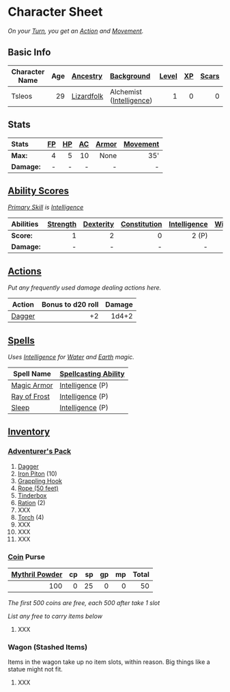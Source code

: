 # Character Sheet

*On your [Turn](../../Game%20Procedures/Core%20Procedures/Turn.md), you get an [Action](../../Game%20Procedures/Core%20Procedures/Action.md) and [Movement](../../Game%20Procedures/Combat/Movement.md).*

## Basic Info

| Character Name | Age | [Ancestry](../../Player%20Characters/Ancenstries/Ancestry.md)                                   | [Background](../../Player%20Characters/Backgrounds/Background.md)                            | [Level](../../Player%20Characters/Derived%20Statistics/Level.md) | [XP](../../Player%20Characters/Derived%20Statistics/Experience%20Points.md) | [Scars](../../Player%20Characters/Derived%20Statistics/Scars.md) |
| -------------- | --: | :---------------------------------------------------------------------------------------------------- | :------------------------------------------------------------------------------------------------- | ---------------------------------------------------------------------: | --------------------------------------------------------------------------------: | ---------------------------------------------------------------------: |
| Tsleos         |  29 | [Lizardfolk](../../Player%20Characters/Ancenstries/The%20People%20of%20Mithrinia/Lizardfolk.md) | Alchemist ([Intelligence](../../Player%20Characters/The%20Ability%20Scores/Intelligence.md)) |                                                                      1 |                                                                                 0 |                                                                      0 |

## Stats

| Stats       | [FP](../../Player%20Characters/Derived%20Statistics/Fatigue%20Points.md) | [HP](../../Player%20Characters/Derived%20Statistics/Health%20Points.md) | [AC](../../Player%20Characters/Derived%20Statistics/Armor%20Class.md) | [Armor](../../Items%20and%20Gear/Armor/Armor.md) | [Movement](../../Game%20Procedures/Combat/Movement.md) |
| :---------- | -----------------------------------------------------------------------: | ----------------------------------------------------------------------: | --------------------------------------------------------------------: | -----------------------------------------------: | -----------------------------------------------------: |
| **Max:**    |                                                                        4 |                                                                       5 |                                                                    10 |                                             None |                                                    35' |
| **Damage:** |                                                                        - |                                                                       - |                                                                     - |                                                - |                                                      - |

## [Ability Scores](../../Player%20Characters/The%20Ability%20Scores/Ability%20Scores.md)

*[Primary Skill](../../Player%20Characters/Backgrounds/Primary%20Skill.md) is [Intelligence](../../Player%20Characters/The%20Ability%20Scores/Intelligence.md)*

| Abilities   | [Strength](../../Player%20Characters/The%20Ability%20Scores/Strength.md) | [Dexterity](../../Player%20Characters/The%20Ability%20Scores/Dexterity.md) | [Constitution](../../Player%20Characters/The%20Ability%20Scores/Constitution.md) | [Intelligence](../../Player%20Characters/The%20Ability%20Scores/Intelligence.md) | [Wisdom](../../Player%20Characters/The%20Ability%20Scores/Wisdom.md)<br> | [Charisma](../../Player%20Characters/The%20Ability%20Scores/Charisma.md)<br> |
| :---------- | -----------------------------------------------------------------------------: | -------------------------------------------------------------------------------: | -------------------------------------------------------------------------------------: | -------------------------------------------------------------------------------------: | -----------------------------------------------------------------------------: | ---------------------------------------------------------------------------------: |
| **Score:**  |                                                                              1 |                                                                                2 |                                                                                      0 |                                                                                  2 (P) |                                                                              0 |                                                                                 -2 |
| **Damage:** |                                                                              - |                                                                                - |                                                                                      - |                                                                                      - |                                                                              - |                                                                                  - |

## [Actions](../../Game%20Procedures/Core%20Procedures/Action.md)

*Put any frequently used damage dealing actions here.*

| Action                                                                                       | Bonus to d20 roll | Damage |
| -------------------------------------------------------------------------------------------- | ----------------: | -----: |
| [Dagger](../../Items%20and%20Gear/Weapons/Melee%20Weapons/Small%20Skilled%20Weapon.md) |                +2 |  1d4+2 |

## [Spells](../../Magic/Spells.md)

*Uses [Intelligence](../../Player%20Characters/The%20Ability%20Scores/Intelligence.md) for [Water](../../Magic/Spells/Spell%20Domains/Water.md) and [Earth](../../Magic/Spells/Spell%20Domains/Earth.md) magic.*

| Spell Name                                                                                 | [Spellcasting Ability](../../Magic/Spellcasting/Spellcasting%20Ability.md)           |
| ------------------------------------------------------------------------------------------ | ------------------------------------------------------------------------------------------ |
| [Magic Armor](../../Magic/Spells/Spells%20by%20Level/Level%201/Magic%20Armor.md)     | [Intelligence](../../Player%20Characters/The%20Ability%20Scores/Intelligence.md) (P) |
| [Ray of Frost](../../Magic/Spells/Spells%20by%20Level/Level%201/Ray%20of%20Frost.md) | [Intelligence](../../Player%20Characters/The%20Ability%20Scores/Intelligence.md) (P) |
| [Sleep](../../Magic/Spells/Spells%20by%20Level/Level%201/Sleep.md)                   | [Intelligence](../../Player%20Characters/The%20Ability%20Scores/Intelligence.md) (P) |

## [Inventory](../../Player%20Characters/Derived%20Statistics/Inventory.md)

### [Adventurer's Pack](../../Items%20and%20Gear/Gear/100%20Coins/Adventurer's%20Pack.md)

1. [Dagger](../../Items%20and%20Gear/Weapons/Melee%20Weapons/Small%20Skilled%20Weapon.md)
2. [Iron Piton](../../Items%20and%20Gear/Gear/10%20Coins/Iron%20Piton.md) (10)
3. [Grappling Hook](../../Items%20and%20Gear/Gear/25%20Coins/Grappling%20Hook.md)
4. [Rope (50 feet)](../../Items%20and%20Gear/Gear/50%20Coins/Rope%20(50%20feet).md)
5. [Tinderbox](../../Items%20and%20Gear/Gear/10%20Coins/Tinderbox.md)
6. [Ration](../../Items%20and%20Gear/Gear/1%20Coin/Ration.md) (2)
7. XXX
8. [Torch](../../Items%20and%20Gear/Gear/1%20Coin/Torch.md) (4)
9. XXX
10. XXX
11. XXX

### [Coin](../Economy/Coins.md) Purse

| [Mythril Powder](../../Magic/Spellcasting/Mythril.md) |  cp |  sp |  gp |  mp | Total |
| ----------------------------------------------------------: | --: | --: | --: | --: | ----: |
|                                                         100 |   0 |  25 |   0 |   0 |    50 |

*The first 500 coins are free, each 500 after take 1 slot*

*List any free to carry items below*

1. XXX

### Wagon (Stashed Items)

Items in the wagon take up no item slots, within reason. Big things like a statue might not fit.

1. XXX
